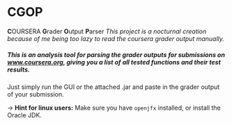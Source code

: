 # CGOP
 **C**OURSERA **G**rader **O**utput **P**arser
*This project is a nocturnal creation because of me being too lazy to read the coursera grader output manually.*

##### This is an analysis tool for parsing the grader outputs for submissions on www.coursera.org, giving you a list of all tested functions and their test results.
Just simply run the GUI or the attached .jar and paste in the grader output of your submission. 

-> **Hint for linux users:** Make sure you have `openjfx` installed, or install the Oracle JDK.

